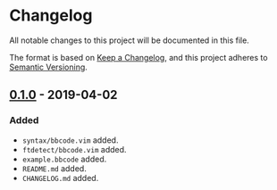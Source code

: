# Changelog

All notable changes to this project will be documented in this file.

The format is based on [Keep a Changelog](https://keepachangelog.com/en/1.0.0/),
and this project adheres to [Semantic Versioning](https://semver.org/spec/v2.0.0.html).

## [0.1.0] - 2019-04-02

### Added

+ `syntax/bbcode.vim` added.
+ `ftdetect/bbcode.vim` added.
+ `example.bbcode` added.
+ `README.md` added.
+ `CHANGELOG.md` added.

[0.1.0]: https://github.com/Winseven4lyf/vim-bbcode/releases/tag/v0.1.0
